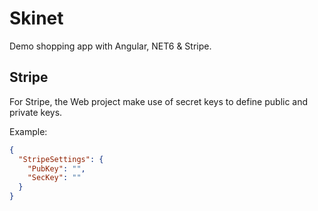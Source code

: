 # Skinet
Demo shopping app with Angular, NET6 &amp; Stripe.

## Stripe
For Stripe, the Web project make use of secret keys to define public and private keys.

Example:

````json
{
  "StripeSettings": {
    "PubKey": "",
    "SecKey": ""
  }
}
````
